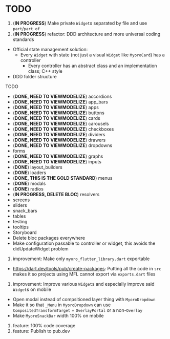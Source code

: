 # TODO

1. (**IN PROGRESS**) Make private `Widget`s separated by file and use `part`/`part of`
1. (**IN PROGRESS**) refactor: DDD architecture and more universal coding standards

- Official state management solution:
  - Every `Widget` with state (not just a visual `Widget` like `MyoroCard`) has a controller
    - Every controller has an abstract class and an implementation class; C++ style
- DDD folder structure

TODO

- (**DONE, NEED TO VIEWMODELIZE**) accordions
- (**DONE, NEED TO VIEWMODELIZE**) app_bars
- (**DONE, NEED TO VIEWMODELIZE**) apps
- (**DONE, NEED TO VIEWMODELIZE**) buttons
- (**DONE, NEED TO VIEWMODELIZE**) cards
- (**DONE, NEED TO VIEWMODELIZE**) carousels
- (**DONE, NEED TO VIEWMODELIZE**) checkboxes
- (**DONE, NEED TO VIEWMODELIZE**) dividers
- (**DONE, NEED TO VIEWMODELIZE**) drawers
- (**DONE, NEED TO VIEWMODELIZE**) dropdowns
- forms
- (**DONE, NEED TO VIEWMODELIZE**) graphs
- (**DONE, NEED TO VIEWMODELIZE**) inputs
- (**DONE**) layout_builders
- (**DONE**) loaders
- (**DONE, THIS IS THE GOLD STANDARD**) menus
- (**DONE**) modals
- (**DONE**) radios
- (**IN PROGRESS, DELETE BLOC**) resolvers
- screens
- sliders
- snack_bars
- tables
- testing
- tooltips
- Storyboard
- Delete bloc packages everywhere
- Make configuration passable to controller or widget, this avoids the didUpdateWidget problem

1. improvement: Make only `myoro_flutter_library.dart` exportable

- <https://dart.dev/tools/pub/create-packages>: Putting all the code in `src` makes it so projects using MFL cannot export via `exports.dart` files

1. improvement: Improve various `Widget`s and especially improve said `Widget`s on mobile

- Open modal instead of compsitioned layer thing with `MyoroDropdown`
- Make it so that `_Menu` in `MyoroDropdown` can use `CompositedTransformTarget` + `OverlayPortal` or a non-`Overlay`
- Make `MyoroSnackBar` width 100% on mobile

1. feature: 100% code coverage
1. feature: Publish to pub.dev
